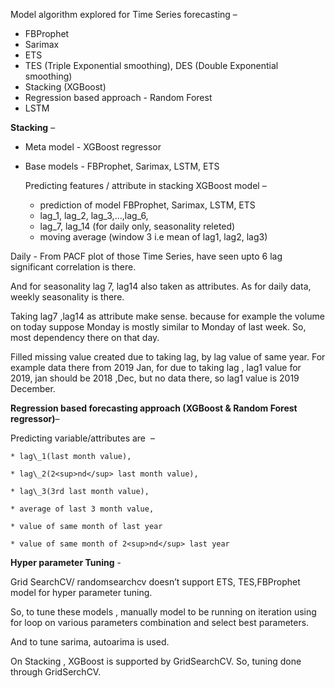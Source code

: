 
 Model algorithm explored for Time Series forecasting – 

   * FBProphet
   * Sarimax  
   * ETS 
   * TES (Triple Exponential smoothing), DES (Double Exponential smoothing)
   * Stacking (XGBoost)
   * Regression based approach - Random Forest
   * LSTM

**Stacking** – 

 * Meta model - XGBoost regressor  
 * Base models - FBProphet, Sarimax, LSTM, ETS

   Predicting features / attribute in stacking XGBoost model – 
     * prediction of model FBProphet, Sarimax, LSTM, ETS
     * lag_1, lag_2, lag_3,...,lag_6,
     * lag_7, lag_14 (for daily only, seasonality releted)
     * moving average (window 3 i.e mean of lag1, lag2, lag3)


Daily - 
From PACF plot of those Time Series, have seen upto 6 lag significant correlation is there. 

And for seasonality lag 7, lag14 also taken as attributes. As for daily data, weekly seasonality is there.

Taking lag7 ,lag14 as attribute make sense. because for example the volume on today suppose Monday is mostly similar to Monday of last week. So, most dependency there on that day. 

Filled missing value created due to taking lag, by lag value of same year. For example data there from 2019 Jan, for due to taking lag , lag1 value for 2019, jan should be 2018 ,Dec, but no data there, so lag1 value is 2019 December. 



**Regression based forecasting approach (XGBoost & Random Forest regressor)**– 

  Predicting variable/attributes are  – 

    * lag\_1(last month value), 

    * lag\_2(2<sup>nd</sup> last month value),

    * lag\_3(3rd last month value),

    * average of last 3 month value,

    * value of same month of last year 

    * value of same month of 2<sup>nd</sup> last year 





**Hyper parameter Tuning** - 

Grid SearchCV/ randomsearchcv doesn’t support ETS, TES,FBProphet model for hyper parameter tuning. 

So, to tune these models , manually model to be running on iteration using for loop on various parameters combination and select best parameters. 

And to tune sarima, autoarima is used.

On Stacking , XGBoost is supported by GridSearchCV. So, tuning done through GridSerchCV. 


